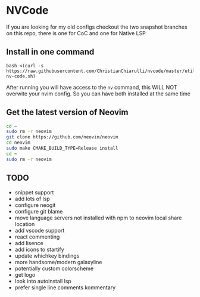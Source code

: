 # NVCode

If you are looking for my old configs checkout the two snapshot branches on this repo, there is one for CoC and one for Native LSP

## Install in one command

```
bash <(curl -s https://raw.githubusercontent.com/ChristianChiarulli/nvcode/master/utils/installer/install-nv-code.sh)
```

After running you will have access to the `nv` command, this WILL NOT overwite your nvim config. So you can have both installed at the same time

## Get the latest version of Neovim 

```bash
cd ~
sudo rm -r neovim
git clone https://github.com/neovim/neovim
cd neovim
sudo make CMAKE_BUILD_TYPE=Release install
cd ~
sudo rm -r neovim
```

## TODO
- snippet support
- add lots of lsp
- configure neogit
- configure git blame
- move language servers not installed with npm to neovim local share location
- add vscode support
- react commenting
- add lisence
- add icons to startify
- update whichkey bindings
- more handsome/modern galaxyline
- potentially custom colorscheme
- get logo
- look into autoinstall lsp
- prefer single line comments kommentary
